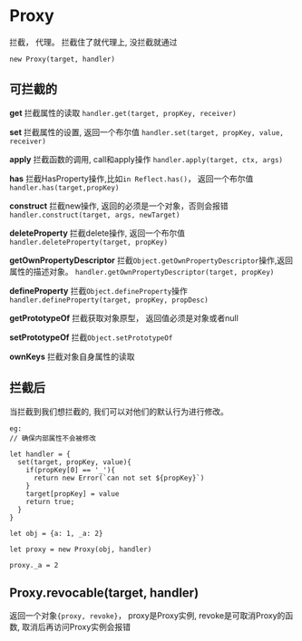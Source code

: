 # Proxy

拦截， 代理。 拦截住了就代理上, 没拦截就通过

`new Proxy(target, handler)`

## 可拦截的

**get** 拦截属性的读取  `handler.get(target, propKey, receiver)`

**set** 拦截属性的设置, 返回一个布尔值  `handler.set(target, propKey, value, receiver)`

**apply** 拦截函数的调用, call和apply操作 `handler.apply(target, ctx, args)`

**has** 拦截HasProperty操作,比如`in Reflect.has()`， 返回一个布尔值 `handler.has(target,propKey)`

**construct** 拦截new操作, 返回的必须是一个对象，否则会报错 `handler.construct(target, args, newTarget)`

**deleteProperty** 拦截delete操作, 返回一个布尔值 `handler.deleteProperty(target, propKey)`

**getOwnPropertyDescriptor** 拦截`Object.getOwnPropertyDescriptor`操作,返回属性的描述对象。 `handler.getOwnPropertyDescriptor(target, propKey)`

**defineProperty** 拦截`Object.defineProperty`操作 `handler.defineProperty(target, propKey, propDesc)`

**getPrototypeOf** 拦截获取对象原型， 返回值必须是对象或者null

**setPrototypeOf** 拦截`Object.setPrototypeOf`

**ownKeys** 拦截对象自身属性的读取


## 拦截后

当拦截到我们想拦截的, 我们可以对他们的默认行为进行修改。

```
eg:
// 确保内部属性不会被修改

let handler = {
  set(target, propKey, value){
    if(propKey[0] == '_'){
      return new Error(`can not set ${propKey}`)
    }
    target[propKey] = value
    return true;
  }
}

let obj = {a: 1, _a: 2}

let proxy = new Proxy(obj, handler)

proxy._a = 2
```

## Proxy.revocable(target, handler)

返回一个对象`{proxy, revoke}`， proxy是Proxy实例, revoke是可取消Proxy的函数, 取消后再访问Proxy实例会报错
